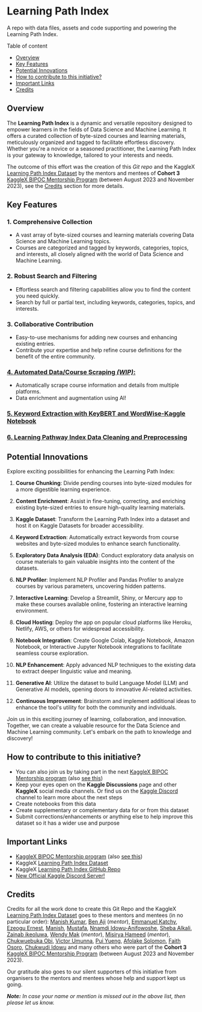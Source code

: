 # Learning Path Index
A repo with data files, assets and code supporting and powering the Learning Path Index.

Table of content

- [Overview](#overview)
- [Key Features](#key-features)
- [Potential Innovations](#potential-innovations)
- [How to contribute to this initiative?](#how-to-contribute-to-this-initiative)
- [Important Links](#important-links)
- [Credits](#credits)

## Overview

The **Learning Path Index** is a dynamic and versatile repository designed to empower learners in the fields of Data Science and Machine Learning. It offers a curated collection of byte-sized courses and learning materials, meticulously organized and tagged to facilitate effortless discovery. Whether you're a novice or a seasoned practitioner, the Learning Path Index is your gateway to knowledge, tailored to your interests and needs.

The outcome of this effort was the creation of this _Git repo_ and the KaggleX [Learning Path Index Dataset](https://www.kaggle.com/datasets/neomatrix369/learning-path-index-dataset) by the mentors and mentees of **Cohort 3** [KaggleX BIPOC Mentorship Program](https://www.kaggle.com/kagglex) (between August 2023 and November 2023), see the [Credits](#credits) section for more details.


## Key Features

### 1. Comprehensive Collection
   - A vast array of byte-sized courses and learning materials covering Data Science and Machine Learning topics.
   - Courses are categorized and tagged by keywords, categories, topics, and interests, all closely aligned with the world of Data Science and Machine Learning.

### 2. Robust Search and Filtering
   - Effortless search and filtering capabilities allow you to find the content you need quickly.
   - Search by full or partial text, including keywords, categories, topics, and interests.

### 3. Collaborative Contribution
   - Easy-to-use mechanisms for adding new courses and enhancing existing entries.
   - Contribute your expertise and help refine course definitions for the benefit of the entire community.

### [4. Automated Data/Course Scraping *(WIP)*:](./app/course-scraper)
   - Automatically scrape course information and details from multiple platforms.
   - Data enrichment and augmentation using AI!

### [5. Keyword Extraction with KeyBERT and WordWise-Kaggle Notebook](https://github.com/neomatrix369/learning-path-index/blob/main/app/Keyword%20Extraction%20with%20KeyBERT%20and%20WordWise.ipynb)

### [6. Learning Pathway Index Data Cleaning and Preprocessing](https://www.kaggle.com/code/manishkr1754/lpi-data-cleaning-and-preprocessing/notebook)

## Potential Innovations

Explore exciting possibilities for enhancing the Learning Path Index:

1. **Course Chunking**: Divide pending courses into byte-sized modules for a more digestible learning experience.

2. **Content Enrichment**: Assist in fine-tuning, correcting, and enriching existing byte-sized entries to ensure high-quality learning materials.

3. **Kaggle Dataset**: Transform the Learning Path Index into a dataset and host it on Kaggle Datasets for broader accessibility.

4. **Keyword Extraction**: Automatically extract keywords from course websites and byte-sized modules to enhance search functionality.

5. **Exploratory Data Analysis (EDA)**: Conduct exploratory data analysis on course materials to gain valuable insights into the content of the datasets.

6. **NLP Profiler**: Implement NLP Profiler and Pandas Profiler to analyze courses by various parameters, uncovering hidden patterns.

7. **Interactive Learning**: Develop a Streamlit, Shiny, or Mercury app to make these courses available online, fostering an interactive learning environment.

8. **Cloud Hosting**: Deploy the app on popular cloud platforms like Heroku, Netlify, AWS, or others for widespread accessibility.

9. **Notebook Integration**: Create Google Colab, Kaggle Notebook, Amazon Notebook, or Interactive Jupyter Notebook integrations to facilitate seamless course exploration.

10. **NLP Enhancement**: Apply advanced NLP techniques to the existing data to extract deeper linguistic value and meaning.

11. **Generative AI**: Utilize the dataset to build Language Model (LLM) and Generative AI models, opening doors to innovative AI-related activities.

12. **Continuous Improvement**: Brainstorm and implement additional ideas to enhance the tool's utility for both the community and individuals.

Join us in this exciting journey of learning, collaboration, and innovation. Together, we can create a valuable resource for the Data Science and Machine Learning community. Let's embark on the path to knowledge and discovery!


## How to contribute to this initiative?

- You can also join us by taking part in the next [KaggleX BIPOC Mentorship program](https://www.kaggle.com/kagglex) (also [see this](https://www.kaggle.com/discussions/general/409607))
- Keep your eyes open on the **Kaggle Discussions** page and other **KaggleX** social media channels. Or find us on the [Kaggle Discord](https://www.kaggle.com/discussions/general/429933) channel to learn more about the next steps
- Create notebooks from this data
- Create supplementary or complementary data for or from this dataset
- Submit corrections/enhancements or anything else to help improve this dataset so it has a wider use and purpose

## Important Links

- [KaggleX BIPOC Mentorship program](https://www.kaggle.com/kagglex) (also [see this](https://www.kaggle.com/discussions/general/409607))
- KaggleX [Learning Path Index Dataset](https://www.kaggle.com/datasets/neomatrix369/learning-path-index-dataset)
- KaggleX [Learning Path Index GitHub Repo](https://github.com/neomatrix369/learning-path-index)
- [New Official Kaggle Discord Server!](https://www.kaggle.com/discussions/general/429933)

## Credits

Credits for all the work done to create this Git Repo and the KaggleX [Learning Path Index Dataset](https://www.kaggle.com/datasets/neomatrix369/learning-path-index-dataset/data) goes to these mentors and mentees (in no particular order): [Manish Kumar](https://www.kaggle.com/manishkr1754), [Ben Aji](https://www.kaggle.com/benajii) (_mentor_), [Emmanuel Katchy](https://www.kaggle.com/tobetek), [Ezeogu Ernest](https://www.kaggle.com/tobetek), [Manish](https://www.kaggle.com/manish5), [Mustafa](https://www.kaggle.com/mustafa254), [Nnamdi Idowu-Anifowoshe](https://www.kaggle.com/idowuchukwudi), [Sheba Alkali](https://www.kaggle.com/shebaalkali), [Zainab ikeoluwa](https://www.kaggle.com/zainabikeoluwa), [Wendy Mak](https://www.kaggle.com/wwymak) (_mentor_), [Misirya Hameed](https://www.linkedin.com/in/misiriya-shahul-hameed-b3957875) (_mentor_), [Chukwuebuka Obi](https://www.kaggle.com/chukwuebukaobi), [Victor Umunna](https://www.kaggle.com/victorumunna), [Pui Yueng](https://www.kaggle.com/lorentzyeung), [Afolake Solomon](https://www.kaggle.com/flakkyddon), [Faith Osoro](https://www.kaggle.com/faithosoro), [Chukwudi Idowu](https://www.kaggle.com/chukwudiidowu) and many others who were part of the **Cohort 3** [KaggleX BIPOC Mentorship Program](https://www.kaggle.com/kagglex) (between August 2023 and November 2023).

Our gratitude also goes to our silent supporters of this initiative from organisers to the mentors and mentees whose help and support kept us going.

_**Note:** In case your name or mention is missed out in the above list, then please let us know._